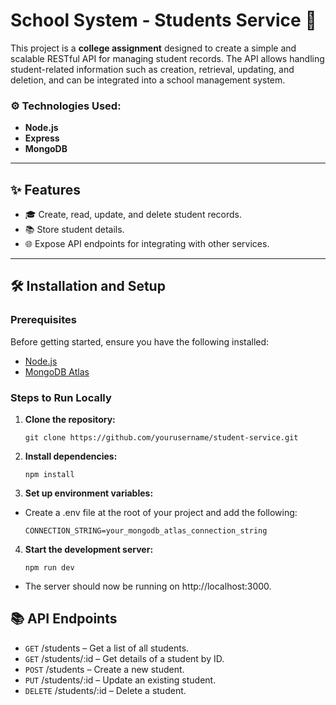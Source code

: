 # School System - Students Service 🏫

This project is a **college assignment** designed to create a simple and scalable RESTful API for managing student records. The API allows handling student-related information such as creation, retrieval, updating, and deletion, and can be integrated into a school management system.

### ⚙️ Technologies Used:
- **Node.js** 
- **Express** 
- **MongoDB** 

---

## ✨ Features
- 🎓 Create, read, update, and delete student records.
- 📚 Store student details.
- 🌐 Expose API endpoints for integrating with other services.

---

## 🛠️ Installation and Setup

### Prerequisites
Before getting started, ensure you have the following installed:
- [Node.js](https://nodejs.org/en/) 
- [MongoDB Atlas](https://www.mongodb.com/cloud/atlas) 

### Steps to Run Locally

1. **Clone the repository:**

    `git clone https://github.com/yourusername/student-service.git`

2. **Install dependencies:**

    `npm install`

3. **Set up environment variables:**

- Create a .env file at the root of your project and add the following:

    `CONNECTION_STRING=your_mongodb_atlas_connection_string`

4. **Start the development server:**

    `npm run dev`

- The server should now be running on http://localhost:3000.

## 📚 API Endpoints

- `GET` /students – Get a list of all students.
- `GET` /students/:id – Get details of a student by ID.
- `POST` /students – Create a new student.
- `PUT` /students/:id – Update an existing student.
- `DELETE` /students/:id – Delete a student.